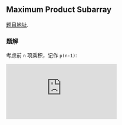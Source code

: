 ## Maximum Product Subarray 

[题目地址](https://oj.leetcode.com/problems/maximum-product-subarray/).

### 题解

考虑前 `n` 项乘积，记作 `p(n-1)`:

![math-1](http://latex.codecogs.com/gif.latex?p(n)%3D%5Cprod_%7Bi%3D0%7D%5E%7Bn-1%7D%7BA%5Bi%5D%7D)

